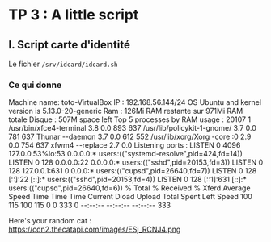 # TP 3 : A little script

## I. Script carte d'identité

Le fichier ```/srv/idcard/idcard.sh```

### Ce qui donne

Machine name: toto-VirtualBox
IP : 192.168.56.144/24
OS Ubuntu and kernel version is 5.13.0-20-generic
Ram : 126Mi  RAM restante sur 971Mi  RAM totale
Disque : 507M space left
Top 5 processes by RAM usage :   20107       1 /usr/bin/xfce4-terminal      3.8  0.0
    893     637 /usr/lib/policykit-1-gnome/  3.7  0.0
    781     637 Thunar --daemon              3.7  0.0
    612     552 /usr/lib/xorg/Xorg -core :0  2.9  0.0
    754     637 xfwm4 --replace              2.7  0.0
Listening ports :
LISTEN 0      4096    127.0.0.53%lo:53          0.0.0.0:*     users:(("systemd-resolve",pid=424,fd=14))
LISTEN 0      128           0.0.0.0:22          0.0.0.0:*     users:(("sshd",pid=20153,fd=3))
LISTEN 0      128         127.0.0.1:631         0.0.0.0:*     users:(("cupsd",pid=26640,fd=7))
LISTEN 0      128              [::]:22             [::]:*     users:(("sshd",pid=20153,fd=4))
LISTEN 0      128             [::1]:631            [::]:*     users:(("cupsd",pid=26640,fd=6))
  % Total    % Received % Xferd  Average Speed   Time    Time     Time  Current
                                 Dload  Upload   Total   Spent    Left  Speed
100   115  100   115    0     0    333      0 --:--:-- --:--:-- --:--:--   333

Here's your random cat : https://cdn2.thecatapi.com/images/ESj_RCNJ4.png